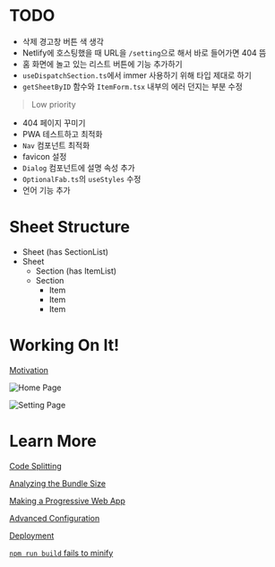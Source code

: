 # TODO

- 삭제 경고창 버튼 색 생각
- Netlify에 호스팅했을 때 URL을 `/setting`으로 해서 바로 들어가면 404 뜸
- 홈 화면에 놀고 있는 리스트 버튼에 기능 추가하기
- `useDispatchSection.ts`에서 immer 사용하기 위해 타입 제대로 하기
- `getSheetByID` 함수와 `ItemForm.tsx` 내부의 에러 던지는 부분 수정

> Low priority

- 404 페이지 꾸미기
- PWA 테스트하고 최적화
- `Nav` 컴포넌트 최적화
- favicon 설정
- `Dialog` 컴포넌트에 설명 속성 추가
- `OptionalFab.ts`의 `useStyles` 수정
- 언어 기능 추가

# Sheet Structure

- Sheet (has SectionList)
- Sheet
  - Section (has ItemList)
  - Section
    - Item
    - Item
    - Item

# Working On It!

[Motivation](https://youtu.be/PtVOesopqD4?t=1547)

![Home Page](https://user-images.githubusercontent.com/61522272/111319361-416a1b80-86a9-11eb-8873-78bb420119cf.png)

![Setting Page](https://user-images.githubusercontent.com/61522272/111319398-4af38380-86a9-11eb-8bf3-5f83882118fe.png)

# Learn More

[Code Splitting](https://facebook.github.io/create-react-app/docs/code-splitting)

[Analyzing the Bundle Size](https://facebook.github.io/create-react-app/docs/analyzing-the-bundle-size)

[Making a Progressive Web App](https://facebook.github.io/create-react-app/docs/making-a-progressive-web-app)

[Advanced Configuration](https://facebook.github.io/create-react-app/docs/advanced-configuration)

[Deployment](https://facebook.github.io/create-react-app/docs/deployment)

[`npm run build` fails to minify](https://facebook.github.io/create-react-app/docs/troubleshooting#npm-run-build-fails-to-minify)
